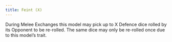 ```yaml
---
title: Feint (X)
---
```

During Melee Exchanges this model may pick up to X Defence dice rolled by its Opponent to be re-rolled.
The same dice may only be re-rolled once due to this model’s trait.